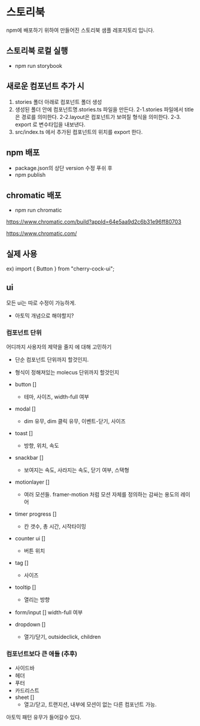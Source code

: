 # 스토리북

npm에 배포하기 위하여 만들어진 스토리북 샘플 레포지토리 입니다.

## 스토리북 로컬 실행

- npm run storybook

## 새로운 컴포넌트 추가 시

1. stories 폴더 아래로 컴포넌트 폴더 생성
2. 생성된 폴더 안에 컴포넌트명.stories.ts 파일을 만든다.
   2-1.stories 파일에서 title은 경로를 의미한다.
   2-2.layout은 컴포넌트가 보여질 형식을 의미한다.
   2-3. export 로 변수타입을 내보낸다.
3. src/index.ts 에서 추가된 컴포넌트의 위치를 export 한다.

## npm 배포

- package.json의 상단 version 수정 푸쉬 후
- npm publish

## chromatic 배포

- npm run chromatic

https://www.chromatic.com/build?appId=64e5aa9d2c6b31e96ff80703

https://www.chromatic.com/

## 실제 사용

ex)
import { Button } from "cherry-cock-ui";

## ui

모든 ui는 따로 수정이 가능하게.

- 아토믹 개념으로 해야할지?

### 컴포넌트 단위

어디까지 사용자의 제약을 줄지 에 대해 고민하기

- 단순 컴포넌트 단위까지 할것인지.
- 형식이 정해져있는 molecus 단위까지 할것인지

- button []
  - 테마, 사이즈, width-full 여부
- modal []
  - dim 유무, dim 클릭 유무, 이벤트-닫기, 사이즈
- toast []
  - 방향, 위치, 속도
- snackbar []
  - 보여지는 속도, 사라지는 속도, 닫기 여부, 스택형
- motionlayer []
  - 여러 모션들. framer-motion 처럼 모션 자체를 정의하는 감싸는 용도의 레이어
- timer progress []
  - 칸 갯수, 총 시간, 시작타이밍
- counter ui []
  - 버튼 위치
- tag []
  - 사이즈
- tooltip []
  - 열리는 방향
- form/input []
  width-full 여부
- dropdown []
  - 열기/닫기, outsideclick, children

### 컴포넌트보다 큰 애들 (추후)

- 사이드바
- 헤더
- 푸터
- 카드리스트
- sheet []
  - 열고/닫고, 트랜지션, 내부에 모션이 없는 다른 컴포넌트 가능.

아토믹 패턴 유무가 들어갈수 있다.
